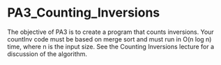 # PA3_Counting_Inversions
The objective of PA3 is to create a program that counts inversions. Your countInv code must be based on merge sort and must run in O(n log n) time, where n is the input size. See the Counting Inversions lecture for a discussion of the algorithm.
